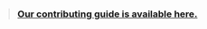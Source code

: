 > ### [Our contributing guide is available here.](https://github.com/freeCodeCamp/freeCodeCamp#contributing)
